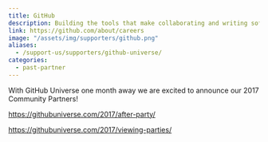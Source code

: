 ```yaml
---
title: GitHub
description: Building the tools that make collaborating and writing software easier for everyone
link: https://github.com/about/careers
image: "/assets/img/supporters/github.png"
aliases:
  - /support-us/supporters/github-universe/
categories:
  - past-partner
---
```


With GitHub Universe one month away we are excited to announce our 2017 Community Partners!

https://githubuniverse.com/2017/after-party/

https://githubuniverse.com/2017/viewing-parties/
